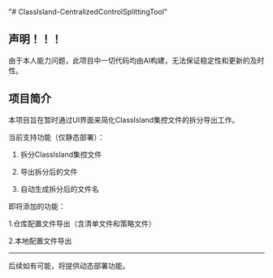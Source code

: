 "# ClassIsland-CentralizedControlSplittingTool" 

## 声明！！！


由于本人能力问题，此项目中一切代码均由AI构建，无法保证稳定性和更新的及时性。

## 项目简介


本项目旨在暂时通过UI界面来简化ClassIsland集控文件的拆分导出工作。

当前支持功能（仅静态部署）：

1. 拆分ClassIsland集控文件

2. 导出拆分后的文件

3. 自动生成拆分后的文件名

即将添加的功能：

1.仓库配置文件导出（含清单文件和策略文件）

2.本地配置文件导出

----------------------

后续如有可能，将提供动态部署功能。  
